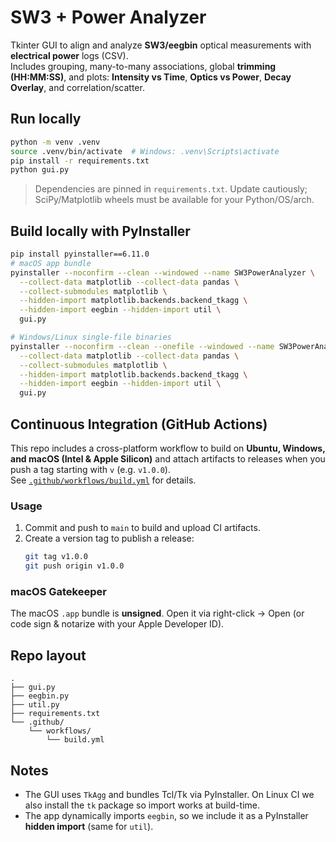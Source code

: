 # SW3 + Power Analyzer

Tkinter GUI to align and analyze **SW3/eegbin** optical measurements with **electrical power** logs (CSV).  
Includes grouping, many-to-many associations, global **trimming (HH:MM:SS)**, and plots: **Intensity vs Time**, **Optics vs Power**, **Decay Overlay**, and correlation/scatter.

## Run locally

```bash
python -m venv .venv
source .venv/bin/activate  # Windows: .venv\Scripts\activate
pip install -r requirements.txt
python gui.py
```

> Dependencies are pinned in `requirements.txt`. Update cautiously; SciPy/Matplotlib wheels must be available for your Python/OS/arch.  

## Build locally with PyInstaller

```bash
pip install pyinstaller==6.11.0
# macOS app bundle
pyinstaller --noconfirm --clean --windowed --name SW3PowerAnalyzer \
  --collect-data matplotlib --collect-data pandas \
  --collect-submodules matplotlib \
  --hidden-import matplotlib.backends.backend_tkagg \
  --hidden-import eegbin --hidden-import util \
  gui.py

# Windows/Linux single-file binaries
pyinstaller --noconfirm --clean --onefile --windowed --name SW3PowerAnalyzer \
  --collect-data matplotlib --collect-data pandas \
  --collect-submodules matplotlib \
  --hidden-import matplotlib.backends.backend_tkagg \
  --hidden-import eegbin --hidden-import util \
  gui.py
```

## Continuous Integration (GitHub Actions)

This repo includes a cross-platform workflow to build on **Ubuntu, Windows, and macOS (Intel & Apple Silicon)** and attach artifacts to releases when you push a tag starting with `v` (e.g. `v1.0.0`).  
See [`.github/workflows/build.yml`](.github/workflows/build.yml) for details.

### Usage
1. Commit and push to `main` to build and upload CI artifacts.
2. Create a version tag to publish a release:
   ```bash
   git tag v1.0.0
   git push origin v1.0.0
   ```

### macOS Gatekeeper

The macOS `.app` bundle is **unsigned**. Open it via right-click → Open (or code sign & notarize with your Apple Developer ID).

## Repo layout

```
.
├── gui.py
├── eegbin.py
├── util.py
├── requirements.txt
└── .github/
    └── workflows/
        └── build.yml
```

## Notes

- The GUI uses `TkAgg` and bundles Tcl/Tk via PyInstaller. On Linux CI we also install the `tk` package so import works at build-time.
- The app dynamically imports `eegbin`, so we include it as a PyInstaller **hidden import** (same for `util`).

